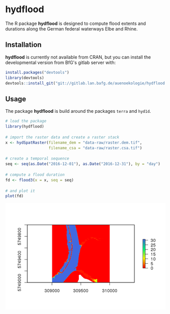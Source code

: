 
<!-- README.md is generated from README.Rmd. Please edit that file -->
hydflood
=========

The R package **hydflood** is designed to compute flood extents and durations 
along the German federal waterways Elbe and Rhine.

Installation
------------

**hydflood** is currently not available from CRAN, but you can install the 
developmental version from BfG's gitlab server with:

``` r
install.packages("devtools")
library(devtools)
devtools::install_git("git://gitlab.lan.bafg.de/auenoekologie/hydflood.git")
```

Usage
-----

The package **hydflood** is build around the packages `terra` and `hyd1d`.

``` r
# load the package
library(hydflood)

# import the raster data and create a raster stack
x <- hydSpatRaster(filename_dem = "data-raw/raster.dem.tif",
                   filename_csa = "data-raw/raster.csa.tif")

# create a temporal sequence
seq <- seq(as.Date("2016-12-01"), as.Date("2016-12-31"), by = "day")

# compute a flood duration
fd <- flood3(x = x, seq = seq)

# and plot it
plot(fd)
```

<img src="README_files/figure-markdown_github/usage-1.png" style="display: block; margin: auto;" />
